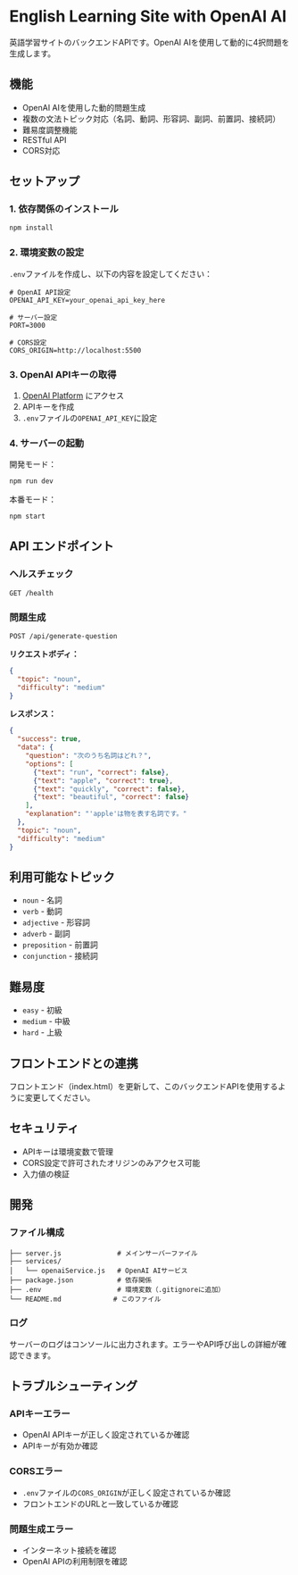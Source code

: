 # English Learning Site with OpenAI AI

英語学習サイトのバックエンドAPIです。OpenAI AIを使用して動的に4択問題を生成します。

## 機能

- OpenAI AIを使用した動的問題生成
- 複数の文法トピック対応（名詞、動詞、形容詞、副詞、前置詞、接続詞）
- 難易度調整機能
- RESTful API
- CORS対応

## セットアップ

### 1. 依存関係のインストール

```bash
npm install
```

### 2. 環境変数の設定

`.env`ファイルを作成し、以下の内容を設定してください：

```env
# OpenAI API設定
OPENAI_API_KEY=your_openai_api_key_here

# サーバー設定
PORT=3000

# CORS設定
CORS_ORIGIN=http://localhost:5500
```

### 3. OpenAI APIキーの取得

1. [OpenAI Platform](https://platform.openai.com/api-keys) にアクセス
2. APIキーを作成
3. `.env`ファイルの`OPENAI_API_KEY`に設定

### 4. サーバーの起動

開発モード：
```bash
npm run dev
```

本番モード：
```bash
npm start
```

## API エンドポイント

### ヘルスチェック
```
GET /health
```

### 問題生成
```
POST /api/generate-question
```

**リクエストボディ：**
```json
{
  "topic": "noun",
  "difficulty": "medium"
}
```

**レスポンス：**
```json
{
  "success": true,
  "data": {
    "question": "次のうち名詞はどれ？",
    "options": [
      {"text": "run", "correct": false},
      {"text": "apple", "correct": true},
      {"text": "quickly", "correct": false},
      {"text": "beautiful", "correct": false}
    ],
    "explanation": "'apple'は物を表す名詞です。"
  },
  "topic": "noun",
  "difficulty": "medium"
}
```

## 利用可能なトピック

- `noun` - 名詞
- `verb` - 動詞
- `adjective` - 形容詞
- `adverb` - 副詞
- `preposition` - 前置詞
- `conjunction` - 接続詞

## 難易度

- `easy` - 初級
- `medium` - 中級
- `hard` - 上級

## フロントエンドとの連携

フロントエンド（index.html）を更新して、このバックエンドAPIを使用するように変更してください。

## セキュリティ

- APIキーは環境変数で管理
- CORS設定で許可されたオリジンのみアクセス可能
- 入力値の検証

## 開発

### ファイル構成
```
├── server.js              # メインサーバーファイル
├── services/
│   └── openaiService.js   # OpenAI AIサービス
├── package.json           # 依存関係
├── .env                   # 環境変数（.gitignoreに追加）
└── README.md             # このファイル
```

### ログ

サーバーのログはコンソールに出力されます。エラーやAPI呼び出しの詳細が確認できます。

## トラブルシューティング

### APIキーエラー
- OpenAI APIキーが正しく設定されているか確認
- APIキーが有効か確認

### CORSエラー
- `.env`ファイルの`CORS_ORIGIN`が正しく設定されているか確認
- フロントエンドのURLと一致しているか確認

### 問題生成エラー
- インターネット接続を確認
- OpenAI APIの利用制限を確認 